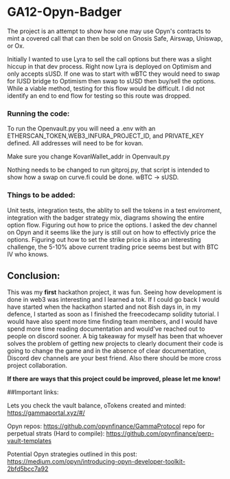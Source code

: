 # GA12-Opyn-Badger

The project is an attempt to show how one may use Opyn's contracts to mint a covered call that can then be sold on Gnosis Safe, Airswap, Uniswap, or Ox.

Initially I wanted to use Lyra to sell the call options but there was a slight hiccup in that dev process. Right now Lyra is deployed on Optimism and 
only accepts sUSD. If one was to start with wBTC they would need to swap for lUSD bridge to Optimism then swap to sUSD then buy/sell the options. While a 
viable method, testing for this flow would be difficult. I did not identify an end to end flow for testing so this route was dropped.

### Running the code:

To run the Openvault.py you will need a .env with an ETHERSCAN_TOKEN,WEB3_INFURA_PROJECT_ID, and PRIVATE_KEY defined. All addresses will need to be for kovan.

Make sure you change KovanWallet_addr in Openvault.py 

Nothing needs to be changed to run gitproj.py, that script is intended to show how a swap on curve.fi could be done. wBTC -> sUSD.

### Things to be added:

Unit tests, integration tests, the ablity to sell the tokens in a test enviroment, integration with the badger strategy mix, diagrams showing the entire option flow. Figuring out how to price the options. I asked the dev channel on Opyn and it seems like the jury is still out on how to effectivly price the options. Figuring out how to set the strike price is also an interesting challenge, the 5-10% above current trading price seems best but with BTC IV who knows.


## Conclusion:

This was my **first** hackathon project, it was fun. Seeing how development is done in web3 was interesting and I learned a tok. If I could go back I would have started when the hackathon started and not 8ish days in, in my defence, I started as soon as I finished the freecodecamp solidity tutorial. I would have also spent more time finding team members, and I would have spend more time reading documentation and would've reached out to people on discord sooner. A big takeaway for myself has been that whoever solves the problem of getting new projects to clearly document their code is going to change the game and in the absence of clear documentation, Discord dev channels are your best friend. Also there should be more cross project collaboration. 

**If there are ways that this project could be improved, please let me know!**



##Important links:

Lets you check the vault balance, oTokens created and minted:
https://gammaportal.xyz/#/

Opyn repos:
https://github.com/opynfinance/GammaProtocol
repo for perpetual strats (Hard to compile):
https://github.com/opynfinance/perp-vault-templates

Potential Opyn strategies outlined in this post:
https://medium.com/opyn/introducing-opyn-developer-toolkit-2bfd5bcc7a92
